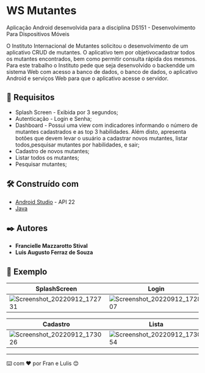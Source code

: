 # WS Mutantes

Aplicação Android desenvolvida para a disciplina DS151 - Desenvolvimento Para Dispositivos Móveis

O Instituto Internacional de Mutantes solicitou o desenvolvimento de um aplicativo CRUD de mutantes. 
O aplicativo tem por objetivocadastrar todos os mutantes encontrados, bem como permitir consulta rápida dos mesmos. 
Para este trabalho o Instituto pede que seja desenvolvido o backendde um sistema Web com acesso a banco de dados, o banco de dados, o aplicativo Android e serviços Web para que o aplicativo acesse o servidor.

## 🚀 Requisitos

* Splash Screen - Exibida por 3 segundos;
* Autenticação - Login e Senha;
* Dashboard - Possui  uma  view com indicadores informando o número de mutantes cadastrados e as top 3 habilidades. 
Além disto, apresenta botões que devem levar o usuário a cadastrar novos mutantes, listar todos,pesquisar mutantes por habilidades, e sair;
* Cadastro de novos mutantes;
* Listar todos os mutantes;
* Pesquisar mutantes; 


## 🛠️ Construído com

* [Android Studio](https://developer.android.com/studio) - API 22
* [Java](https://www.java.com/pt-BR/)

## ✒️ Autores

* **Francielle Mazzarotto Stival** 
* **Luis Augusto Ferraz de Souza**

## 📄 Exemplo

| SplashScreen | Login | Dashboard
|------------------|-------------------------|-----------------|
|![Screenshot_20220912_172731](https://user-images.githubusercontent.com/66281304/189755719-5ebc0ba4-ca8a-4134-81c6-26d64ba7b1be.png)| ![Screenshot_20220912_172807](https://user-images.githubusercontent.com/66281304/189755738-bc9c4ef7-8456-4b35-bb73-f3b07703c3ba.png)|![Screenshot_20220912_173008](https://user-images.githubusercontent.com/66281304/189756188-8e0a0975-e29a-430d-9272-ab346c6c2e0b.png)

| Cadastro | Lista | Detalhes
|------------------|-------------------------|-----------------|
|![Screenshot_20220912_173026](https://user-images.githubusercontent.com/66281304/189756444-e97f01db-a389-44f1-8be8-6984b15a1c43.png)|![Screenshot_20220912_173054](https://user-images.githubusercontent.com/66281304/189756467-f15af971-6651-4730-bb33-76dd3cade2dd.png)|![Screenshot_20220912_174358](https://user-images.githubusercontent.com/66281304/189756700-5fafd010-3b84-48f6-9bfa-119d57d85104.png)


---
⌨️ com ❤️ por Fran e Lulis 😊
